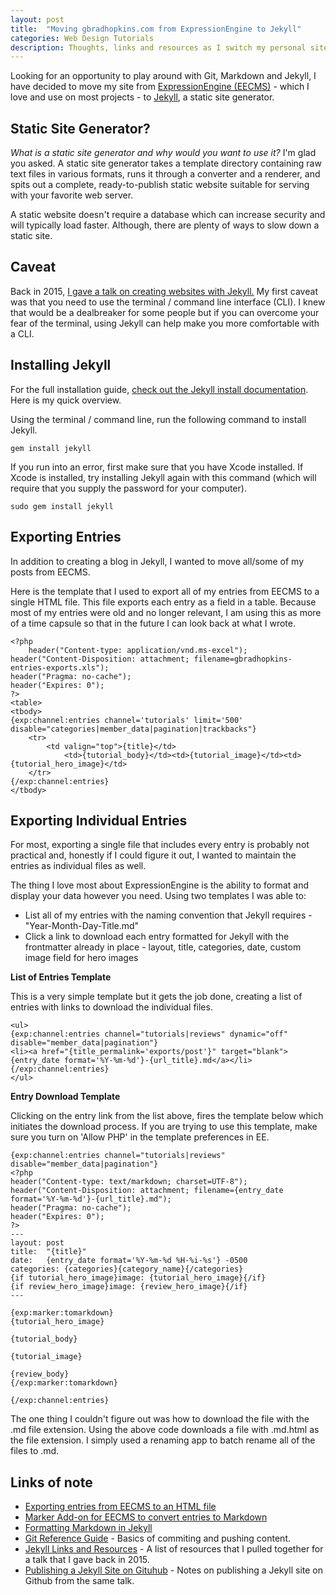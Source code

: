 ```yaml
---
layout: post
title:  "Moving gbradhopkins.com from ExpressionEngine to Jekyll"
categories: Web Design Tutorials
description: Thoughts, links and resources as I switch my personal site from EECMS to Jekyll
---
```


Looking for an opportunity to play around with Git, Markdown and Jekyll, I have decided to move my site from [ExpressionEngine (EECMS)](http://ellislab.com/expressionengine) - which I love and use on most projects - to [Jekyll](http://jekyllrb.com), a static site generator.

## Static Site Generator?

*What is a static site generator and why would you want to use it?* I'm glad you asked. A static site generator takes a template directory containing raw text files in various formats, runs it through a converter and a renderer, and spits out a complete, ready-to-publish static website suitable for serving with your favorite web server.

A static website doesn't require a database which can increase security and will typically load faster. Although, there are plenty of ways to slow down a static site.

## Caveat

Back in 2015, [I gave a talk on creating websites with Jekyll.](http://epwebtech.com/events/2015/08/12/getting-started-with-jekyll.html) My first caveat was that you need to use the terminal / command line interface (CLI). I knew that would be a dealbreaker for some people but if you can overcome your fear of the terminal, using Jekyll can help make you more comfortable with a CLI.

## Installing Jekyll

For the full installation guide, [check out the Jekyll install documentation](https://jekyllrb.com/docs/installation/). Here is my quick overview.

Using the terminal / command line, run the following command to install Jekyll.

`gem install jekyll`

If you run into an error, first make sure that you have Xcode installed. If Xcode is installed, try installing Jekyll again with this command (which will require that you supply the password for your computer).

`sudo gem install jekyll`

## Exporting Entries

In addition to creating a blog in Jekyll, I wanted to move all/some of my posts from EECMS.

Here is the template that I used to export all of my entries from EECMS to a single HTML file. This file exports each entry as a field in a table. Because most of my entries were old and no longer relevant, I am using this as more of a time capsule so that in the future I can look back at what I wrote.

```
<?php
    header("Content-type: application/vnd.ms-excel");
header("Content-Disposition: attachment; filename=gbradhopkins-entries-exports.xls");
header("Pragma: no-cache");
header("Expires: 0");
?>
<table>
<tbody>
{exp:channel:entries channel='tutorials' limit='500' disable="categories|member_data|pagination|trackbacks"}
    <tr>
	    <td valign="top">{title}</td>
            <td>{tutorial_body}</td><td>{tutorial_image}</td><td>{tutorial_hero_image}</td>
    </tr>
{/exp:channel:entries}
</tbody>
```

## Exporting Individual Entries

For most, exporting a single file that includes every entry is probably not practical and, honestly if I could figure it out, I wanted to maintain the entries as individual files as well.

The thing I love most about ExpressionEngine is the ability to format and display your data however you need. Using two templates I was able to:

- List all of my entries with the naming convention that Jekyll requires - "Year-Month-Day-Title.md"
- Click a link to download each entry formatted for Jekyll with the frontmatter already in place - layout, title, categories, date, custom image field for hero images

<strong>List of Entries Template</strong>

This is a very simple template but it gets the job done, creating a list of entries with links to download the individual files.

```
<ul>
{exp:channel:entries channel="tutorials|reviews" dynamic="off" disable="member_data|pagination"}
<li><a href="{title_permalink='exports/post'}" target="blank">{entry_date format='%Y-%m-%d'}-{url_title}.md</a></li>
{/exp:channel:entries}
</ul>
```

<strong>Entry Download Template</strong>

Clicking on the entry link from the list above, fires the template below which initiates the download process. If you are trying to use this template, make sure you turn on 'Allow PHP' in the template preferences in EE.

```
{exp:channel:entries channel="tutorials|reviews" disable="member_data|pagination"}
<?php
header("Content-type: text/markdown; charset=UTF-8");
header("Content-Disposition: attachment; filename={entry_date format='%Y-%m-%d'}-{url_title}.md");
header("Pragma: no-cache");
header("Expires: 0");
?>
---
layout: post
title:  "{title}"
date:   {entry_date format='%Y-%m-%d %H-%i-%s'} -0500
categories: {categories}{category_name}{/categories}
{if tutorial_hero_image}image: {tutorial_hero_image}{/if}
{if review_hero_image}image: {review_hero_image}{/if}
---

{exp:marker:tomarkdown}
{tutorial_hero_image}

{tutorial_body}

{tutorial_image}

{review_body}
{/exp:marker:tomarkdown}

{/exp:channel:entries}
```

The one thing I couldn't figure out was how to download the file with the .md file extension. Using the above code downloads a file with .md.html as the file extension. I simply used a renaming app to batch rename all of the files to .md.

## Links of note

- [Exporting entries from EECMS to an HTML file](https://expressionengine.stackexchange.com/questions/515/what-is-the-best-method-for-exporting-channel-entries-as-a-spreadsheet)
- [Marker Add-on for EECMS to convert entries to Markdown](https://devot-ee.com/add-ons/marker)
- [Formatting Markdown in Jekyll](https://milanaryal.com/writing-and-formatting-with-markdown/)
- [Git Reference Guide](http://gitref.org/basic/#add) - Basics of commiting and pushing content.
- [Jekyll Links and Resources](http://epwebtech.com/blog/2015/08/17/jekyll-resources-and-links.html) - A list of resources that I pulled together for a talk that I gave back in 2015.
- [Publishing a Jekyll Site on Gituhub](http://epwebtech.com/blog/2015/08/18/publishing-site-to-github.html) - Notes on publishing a Jekyll site on Github from the same talk.